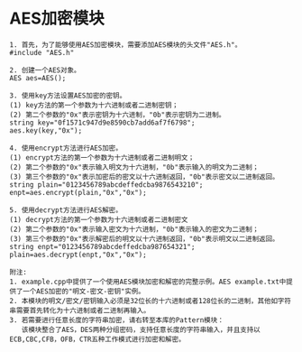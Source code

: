   # AES加密模块

    1. 首先，为了能够使用AES加密模块，需要添加AES模块的头文件"AES.h"。
    #include "AES.h"
    
    2. 创建一个AES对象。
    AES aes=AES();
    
    3. 使用key方法设置AES加密的密钥。
    (1) key方法的第一个参数为十六进制或者二进制密钥；
    (2) 第二个参数的"0x"表示密钥为十六进制，"0b"表示密钥为二进制。
    string key="0f1571c947d9e8590cb7add6af7f6798";
    aes.key(key,"0x");  
    
    4. 使用encrypt方法进行AES加密。
    (1) encrypt方法的第一个参数为十六进制或者二进制明文；
    (2) 第二个参数的"0x"表示输入明文为十六进制，"0b"表示输入的明文为二进制；
    (3) 第三个参数的"0x"表示加密后的密文以十六进制返回，"0b"表示密文以二进制返回。
    string plain="0123456789abcdeffedcba9876543210";
    enpt=aes.encrypt(plain,"0x","0x");
    
    5. 使用decrypt方法进行AES解密。
    (1) decrypt方法的第一个参数为十六进制或者二进制密文
    (2) 第二个参数的"0x"表示输入密文为十六进制，"0b"表示输入的密文为二进制；
    (3) 第三个参数的"0x"表示解密后的明文以十六进制返回，"0b"表示明文以二进制返回。
    string enpt="0123456789abcdeffedcba987654321";
    plain=aes.decrypt(enpt,"0x","0x");
    
    附注: 
    1. example.cpp中提供了一个使用AES模块加密和解密的完整示例。AES example.txt中提供了一个AES加密的"明文-密文-密钥"实例。
    2. 本模块的明文/密文/密钥输入必须是32位长的十六进制或者128位长的二进制，其他如字符串需要首先转化为十六进制或者二进制再输入。
    3. 若需要进行任意长度的字符串加密，请右转至本库的Pattern模块：
       该模块整合了AES，DES两种分组密码，支持任意长度的字符串输入，并且支持以ECB,CBC,CFB，OFB，CTR五种工作模式进行加密和解密。
